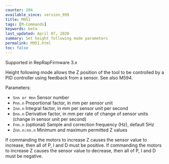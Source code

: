 ```yaml
---
counter: 204
available_since: version_999
title: M951
tags: [M-Commands] 
keywords: beta 
last_updated: April 07, 2020 
summary: Set height following mode parameters 
permalink: M951.html
toc: false 
---
```



Supported in RepRapFirmware 3.x

Height following mode allows the Z position of the tool to be controlled  by a PID controller using feedback from a sensor. See also M594.

Parameters:

* `Snn or Hnn` Sensor number
* `Pnn.n` Proportional factor, in mm per sensor unit
* `Inn.n` Integral factor, in mm per sensor unit per second
* `Dnn.n` Derivative factor, in mm per rate of change of sensor units (change in sensor unit per second)
* `Fnn.n` (optional) Sample and correction frequency (Hz), default 5Hz
* `Znn.n:nn.n` Minimum and maximum permitted Z values

If commanding the motors to increase Z causes the sensor value to increase, then all of P, I and D must be positive. If commanding the motors to increase Z causes the sensor value to decrease, then all of P, I and D must be negative.

